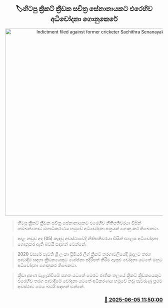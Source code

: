 <p align='center'><b><h2 align='center' title='Indictment filed against former cricketer Sachithra Senanayake'>🏷හිටපු ක්‍රිකට් ක්‍රීඩක සචිත්‍ර සේනානායකට එරෙහිව අධිචෝදනා ගොනුකෙරේ</h2></b></p>
<p align='center'><img src='https://helakuru.sgp1.cdn.digitaloceanspaces.com/esana/images/lib/sachithra-senanayake-police.jpg' width='600' alt='Indictment filed against former cricketer Sachithra Senanayake'></p>

> හිටපු ක්‍රිකට් ක්‍රීඩක සචිත්‍ර සේනානායකට එරෙහිව නීතිපතිවරයා විසින් හම්බන්තොට මහාධිකරණය හමුවේ අධිචෝදනා පත්‍රයක් ගොනු කර තිබෙනවා.

> අදාළ නඩුව අද (05) කැඳවූ අවස්ථාවේදී නීතිපතිවරයා විසින් එලෙස අධිචෝදනා ගොනුකර ඇති බවයි සඳහන් වෙන්නේ.

> 2020 වසරේ පැවති ශ්‍රී ලංකා ප්‍රිමියර් ලීග් ක්‍රිකට් තරගාවලියේදී මුදලට තරග පාවාදීම සඳහා ක්‍රීඩකයෙකුට යෝජනා ඉදිරිපත් කිරීම ඇතුළු චෝදනා යටතේ ඔහුට අධිචෝදනා ගොනුකර තිබෙනවා.

> ක්‍රීඩා දූෂණ වැළැක්වීමේ පනත යටතේ මෙරට ජාතික තලයේ ක්‍රිකට් ක්‍රීඩකයෙකුට එරෙහිව තරග පාවාදීමේ චෝදනා යටතේ අධිකරණය හමුවේ නඩු පැවරුණු ප්‍රථම අවස්ථාව මෙය බවයි සඳහන් ‍වන්නේ.



<h3 align='right'><a href='https://www.helakuru.lk/esana/p/110739/'>📅 2025-06-05 11:50:00</a></h3>
